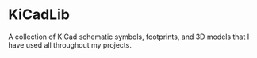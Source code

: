 # KiCadLib
A collection of KiCad schematic symbols, footprints, and 3D models that I have used all throughout my projects.
